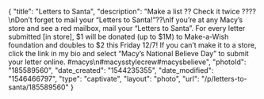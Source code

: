 {
    "title": "Letters to Santa",
    "description": "Make a list ?? Check it twice ????\nDon’t forget to mail your “Letters to Santa!”??\nIf you’re at any Macy’s store and see a red mailbox, mail your “Letters to Santa”. For every letter submitted [in store], $1 will be donated (up to $1M) to Make-a-Wish foundation and doubles to $2 this Friday 12\/7! If you can’t make it to a store, click the link in my bio and select “Macy’s National Believe Day” to submit your letter online. #macys\n#macysstylecrew#macysbelieve",
    "photoId": "185589560",
    "date_created": "1544235355",
    "date_modified": "1546466797",
    "type": "captivate",
    "layout": "photo",
    "url": "\/p\/letters-to-santa\/185589560"
}